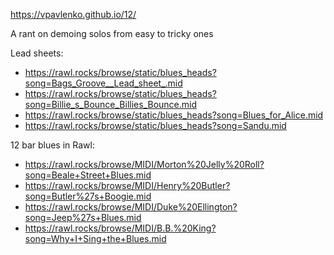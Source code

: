 https://vpavlenko.github.io/12/

A rant on demoing solos from easy to tricky ones

Lead sheets:
- https://rawl.rocks/browse/static/blues_heads?song=Bags_Groove__Lead_sheet_.mid
- https://rawl.rocks/browse/static/blues_heads?song=Billie_s_Bounce_Billies_Bounce.mid
- https://rawl.rocks/browse/static/blues_heads?song=Blues_for_Alice.mid
- https://rawl.rocks/browse/static/blues_heads?song=Sandu.mid

12 bar blues in Rawl:
- https://rawl.rocks/browse/MIDI/Morton%20Jelly%20Roll?song=Beale+Street+Blues.mid
- https://rawl.rocks/browse/MIDI/Henry%20Butler?song=Butler%27s+Boogie.mid
- https://rawl.rocks/browse/MIDI/Duke%20Ellington?song=Jeep%27s+Blues.mid
- https://rawl.rocks/browse/MIDI/B.B.%20King?song=Why+I+Sing+the+Blues.mid

